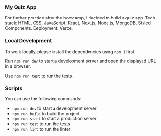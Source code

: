 ### My Quiz App

For further practice after the bootcamp, I decided to build a quiz app. Tech stack: HTML, CSS, JavaScript, React, Next.js, Node.js, MongoDB, Styled Components. Deployment: Vercel.


### Local Development

To work locally, please install the dependencies using `npm i` first.

Run `npm run dev` to start a development server and open the displayed URL in a browser.

Use `npm run test` to run the tests.

### Scripts

You can use the following commands:

- `npm run dev` to start a development server
- `npm run build` to build the project
- `npm run start` to start a production server
- `npm run test` to run the tests
- `npm run lint` to run the linter
